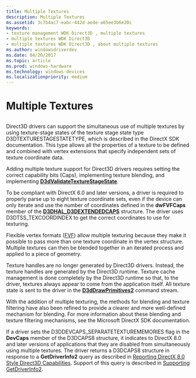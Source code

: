 ```yaml
---
title: Multiple Textures
description: Multiple Textures
ms.assetid: 3c7b4ac7-eabc-442d-aede-a65ee3b6e20c
keywords:
- texture management WDK Direct3D , multiple textures
- multiple textures WDK Direct3D
- multiple textures WDK Direct3D , about multiple textures
ms.author: windowsdriverdev
ms.date: 04/20/2017
ms.topic: article
ms.prod: windows-hardware
ms.technology: windows-devices
ms.localizationpriority: medium
---
```


# Multiple Textures


## <span id="ddk_multiple_textures_gg"></span><span id="DDK_MULTIPLE_TEXTURES_GG"></span>


Direct3D drivers can support the simultaneous use of multiple textures by using texture-stage states of the texture stage state type D3DTEXTURESTAGESTATETYPE, which is described in the DirectX SDK documentation. This type allows all the properties of a texture to be defined and combined with vertex extensions that specify independent sets of texture coordinate data.

Adding multiple texture support for Direct3D drivers requires setting the correct capability bits (Caps), implementing texture blending, and implementing [**D3dValidateTextureStageState**](https://msdn.microsoft.com/library/windows/hardware/ff549064).

To be compliant with DirectX 6.0 and later versions, a driver is required to properly parse up to eight texture coordinate sets, even if the device can only iterate and use the number of coordinates defined in the **dwFVFCaps** member of the [**D3DHAL\_D3DEXTENDEDCAPS**](https://msdn.microsoft.com/library/windows/hardware/ff544753) structure. The driver uses D3DTSS\_TEXCOORDINDEX to get the correct coordinates to use for texturing.

Flexible vertex formats ([FVF](fvf--flexible-vertex-format-.md)) allow multiple texturing because they make it possible to pass more than one texture coordinate in the vertex structure. Multiple textures can then be blended together in an iterated process and applied to a piece of geometry.

Texture handles are no longer generated by Direct3D drivers. Instead, the texture handles are generated by the Direct3D runtime. Texture cache management is done completely by the Direct3D runtime so that, to the driver, textures always appear to come from the application itself. All texture state is sent to the driver in the [**D3dDrawPrimitives2**](https://msdn.microsoft.com/library/windows/hardware/ff544704) command stream.

With the addition of multiple texturing, the methods for blending and texture filtering have also been refined to provide a clearer and more well-defined mechanism for blending. For more information about these blending and texture filtering mechanisms, see the Microsoft DirectX SDK documentation.

If a driver sets the D3DDEVCAPS\_SEPARATETEXTUREMEMORIES flag in the **DevCaps** member of the D3DCAPS8 structure, it indicates to DirectX 8.0 and later versions of applications that they are disabled from simultaneously using multiple textures. The driver returns a D3DCAPS8 structure in response to a **GetDriverInfo2** query as described in [Reporting DirectX 8.0 Style Direct3D Capabilities](reporting-directx-8-0-style-direct3d-capabilities.md). Support of this query is described in [Supporting GetDriverInfo2](supporting-getdriverinfo2.md).

 

 





